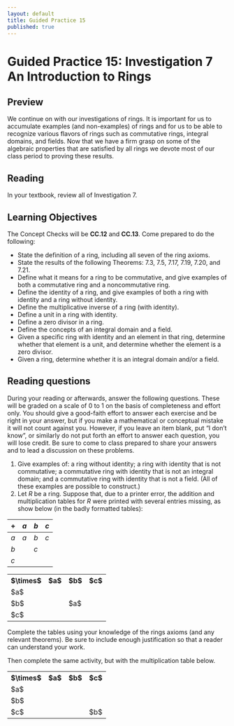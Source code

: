 ```yaml
---
layout: default
title: Guided Practice 15
published: true
---
```



# Guided Practice 15: Investigation 7 An Introduction to Rings

## Preview

We continue on with our investigations of rings. It is important for us to accumulate examples (and non-examples) of rings and for us to be able to recognize various flavors of rings such as commutative rings, integral domains, and fields. Now that we have a firm grasp on some of the algebraic properties that are satisfied by all rings we devote most of our class period to proving these results.

## Reading

In your textbook, review all of Investigation 7.

## Learning Objectives 

The Concept Checks will be __CC.12__ and __CC.13__. Come prepared to do the following:

+ State the definition of a ring, including all seven of the ring axioms.
+ State the results of the following Theorems: 7.3, 7.5, 7.17, 7.19, 7.20, and 7.21.
+ Define what it means for a ring to be commutative, and give examples of both a commutative ring and a noncommutative ring.
+ Define the identity of a ring, and give examples of both a ring with identity and a ring without identity.
+ Define the multiplicative inverse of a ring (with identity).
+ Define a unit in a ring with identity.
+ Define a zero divisor in a ring.
+ Define the concepts of an integral domain and a field.
+ Given a specific ring with identity and an element in that ring, determine whether that element is a unit, and determine whether the element is a zero divisor.
+ Given a ring, determine whether it is an integral domain and/or a field.

## Reading questions

During your reading or afterwards, answer the following questions. These will be graded on a scale of 0 to 1 on the basis of completeness and effort only. You should give a good-faith effort to answer each exercise and be right in your answer, but if you make a mathematical or conceptual mistake it will not count against you. However, if you leave an item blank, put “I don’t know”, or similarly do not put forth an effort to answer each question, you will lose credit. Be sure to come to class prepared to share your answers and to lead a discussion on these problems.

1. Give examples of: a ring without identity; a ring with identity that is not commutative; a commutative ring with identity that is not an integral domain; and a commutative ring with identity that is not a field. (All of these examples are possible to construct.)
2. Let $R$ be a ring. Suppose that, due to a printer error, the addition and multiplication tables for $R$ were printed with several entries missing, as show below (in the badly formatted tables):

  | $+$ 	| $a$ 	| $b$ 	| $c$ 	|
  |------ |------ |------ |-----  |
  | $a$ 	| $a$ 	| $b$ 	| $c$ 	|
  | $b$ 	|     	| $c$ 	|     	|
  | $c$ 	|     	|     	|     	|

<table>
  <tr>
    <th>$\times$</th>
    <th>$a$</th>
    <th>$b$</th>
    <th>$c$</th>
  </tr>
  <tr>
    <td>$a$</td>
    <td></td>
    <td></td>
    <td></td>
  </tr>
  <tr>
    <td>$b$</td>
    <td></td>
    <td>$a$</td>
    <td></td>
  </tr>
  <tr>
    <td>$c$</td>
    <td></td>
    <td></td>
    <td></td>
  </tr>
</table>
Complete the tables using your knowledge of the rings axioms (and any relevant theorems). Be sure to include enough justification so that a reader can understand your work.

Then complete the same activity, but with the multiplication table below.
<table>
  <tr>
    <th>$\times$</th>
    <th>$a$</th>
    <th>$b$</th>
    <th>$c$</th>
  </tr>
  <tr>
    <td>$a$</td>
    <td></td>
    <td></td>
    <td></td>
  </tr>
  <tr>
    <td>$b$</td>
    <td></td>
    <td></td>
    <td></td>
  </tr>
  <tr>
    <td>$c$</td>
    <td></td>
    <td></td>
    <td>$b$</td>
  </tr>
</table>


